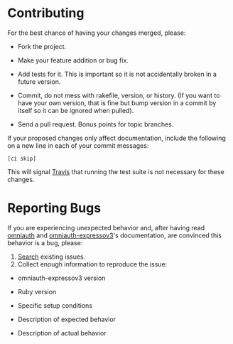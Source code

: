 # Contributing

For the best chance of having your changes merged, please:

* Fork the project.

* Make your feature addition or bug fix.

* Add tests for it. This is important so it is not accidentally broken in a future version.

* Commit, do not mess with rakefile, version, or history. (If you want to have your own version, that is fine but bump version in a commit by itself so it can be ignored when pulled).

* Send a pull request. Bonus points for topic branches.

If your proposed changes only affect documentation, include the following on a
new line in each of your commit messages:

```
[ci skip]
```

This will signal [Travis](https://travis-ci.org) that running the test suite is
not necessary for these changes.

# Reporting Bugs

If you are experiencing unexpected behavior and, after having read [omniauth](https://github.com/intridea/omniauth) and [omniauth-expressov3](https://github.com/abner/omniauth-expressov3)'s documentation, are convinced this behavior is a bug, please:

1. [Search](https://github.com/abner/omniauth-expressov3/issues) existing issues.
2. Collect enough information to reproduce the issue:

  * omniauth-expressov3 version

  * Ruby version

  * Specific setup conditions

  * Description of expected behavior

  * Description of actual behavior

